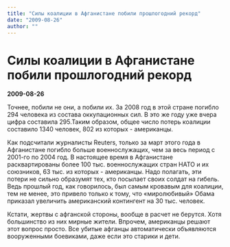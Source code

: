 ```yaml
---
title: "Силы коалиции в Афганистане побили прошлогодний рекорд"
date: "2009-08-26"
author: ""
---
```


# Силы коалиции в Афганистане побили прошлогодний рекорд

**2009-08-26** 

Точнее, побили не они, а побили их. За 2008 год в этой стране погибло 294 человека из состава оккупационных сил. В это же году уже вчера цифра составила 295.Таким образом, общее число потерь коалиции составило 1340 человек, 802 из которых - американцы.

Как подсчитали журналисты Reuters, только за март этого года в Афганистане погибло больше военнослужащих, чем за весь период с 2001-го по 2004 год. В настоящее время в Афганистане расквартированы более 100 тыс. военнослужащих стран НАТО и их союзников,  63 тыс. из которых - американцы. Надо полагать, эти потери не сильно образумят тех, кто посылает своих солдат на гибель. Ведь прошлый год, как говорилось, был самым кровавым для коалиции, тем не менее, это привело только к тому, что «миролюбивый» Обама приказал  увеличить американский контингент на 30 тыс. человек.

Кстати, жертвы с афганской стороны, вообще в расчет не берутся. Хотя большинство из них мирные жители. Впрочем, американцы решают этот вопрос просто. Все убитые афганцы автоматически объявляются вооруженными боевиками, даже если это старики и дети.